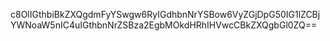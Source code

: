 c8OlIGthbiBkZXQgdmFyYSwgw6RyIGdhbnNrYSBow6VyZGjDpG50IG1lZCBjYWNoaW5nIC4uIGthbnNrZSBza2EgbMOkdHRhIHVwcCBkZXQgbGl0ZQ==